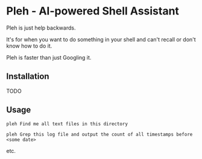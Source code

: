 # Pleh - AI-powered Shell Assistant

Pleh is just help backwards.

It's for when you want to do something in your shell and can't recall or don't know how to do it. 

Pleh is faster than just Googling it.

## Installation

TODO

## Usage

`pleh Find me all text files in this directory`

`pleh Grep this log file and output the count of all timestamps before <some date>`

etc.
